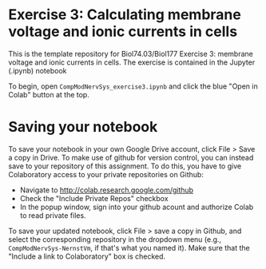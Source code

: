 # Exercise 3: Calculating membrane voltage and ionic currents in cells

This is the template repository for Biol74.03/Biol177 Exercise 3: membrane voltage and ionic currents in cells. The exercise is contained in the Jupyter (.ipynb) notebook

To begin, open `CompModNervSys_exercise3.ipynb` and click the blue "Open in Colab" button at the top. 

# Saving your notebook

To save your notebook in your own Google Drive account, click File > Save a copy in Drive. To make use of github for version control, you can instead save to your repository of this assignment. To do this, you have to give Colaboratory access to your private repositories on Github:

- Navigate to http://colab.research.google.com/github
- Check the "Include Private Repos" checkbox
- In the popup window, sign into your github acount and authorize Colab to read private files. 

To save your updated notebook, click File > save a copy in Github, and select the corresponding repository in the dropdown menu (e.g., `CompModNervSys-NernstVm`, if that's what you named it). Make sure that the "Include a link to Colaboratory" box is checked. 